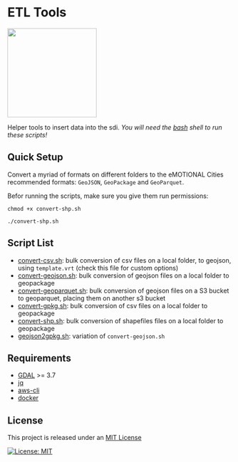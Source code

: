 # ETL Tools

<img src="https://raw.githubusercontent.com/doublebyte1/yellow-bricks/master/dist/assets/img/portfolio/ecities.svg" width="200">

Helper tools to insert data into the sdi. _You will need the [bash](https://www.gnu.org/software/bash/) shell to run these scripts!_

## Quick Setup

Convert a myriad of formats on different folders to the eMOTIONAL Cities recommended formats: `GeoJSON`, `GeoPackage` and `GeoParquet`.

Befor running the scripts, make sure you give them run permissions:

```
chmod +x convert-shp.sh
```

```
./convert-shp.sh
```

## Script List

* [convert-csv.sh](./convert-csv.sh): bulk conversion of csv files on a local folder, to geojson, using `template.vrt` (check this file for custom options)
* [convert-geojson.sh](./convert-geojson.sh): bulk conversion of geojson files on a local folder to geopackage
* [convert-geoparquet.sh](./convert-geoparquet.sh): bulk conversion of geojson files on a S3 bucket to geoparquet, placing them on another s3 bucket
* [convert-gpkg.sh](./convert-gpkg.sh): bulk conversion of csv files on a local folder to geopackage
* [convert-shp.sh](./convert-shp.sh): bulk conversion of shapefiles files on a local folder to geopackage
* [geojson2gpkg.sh](./geojson2gpkg.sh): variation of `convert-geojson.sh`
  
## Requirements

* [GDAL](https://gdal.org/) >= 3.7
* [jq](https://stedolan.github.io/jq/)
* [aws-cli](https://aws.amazon.com/cli/)
* [docker](https://docs.docker.com/get-docker/)
  
## License

This project is released under an [MIT License](./LICENSE)

[![License: MIT](https://img.shields.io/badge/License-MIT-yellow.svg)](https://opensource.org/licenses/MIT)